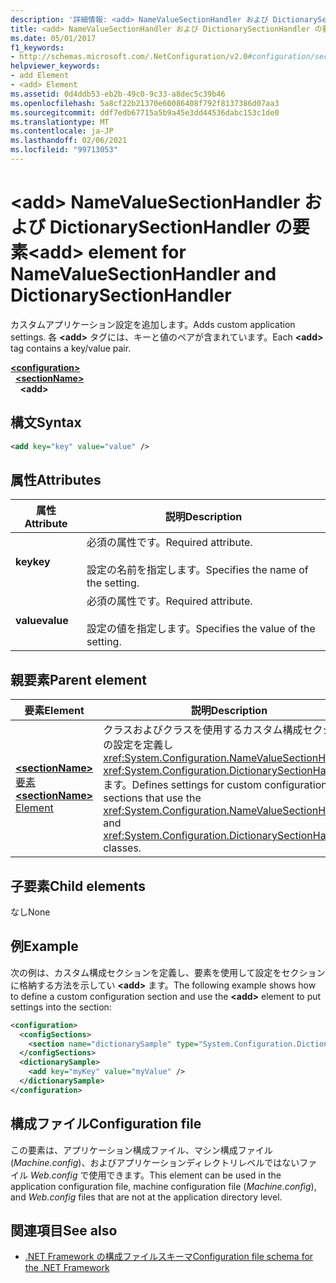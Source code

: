 ```yaml
---
description: '詳細情報: <add> NameValueSectionHandler および DictionarySectionHandler の要素'
title: <add> NameValueSectionHandler および DictionarySectionHandler の要素
ms.date: 05/01/2017
f1_keywords:
- http://schemas.microsoft.com/.NetConfiguration/v2.0#configuration/sectionName/add
helpviewer_keywords:
- add Element
- <add> Element
ms.assetid: 0d4ddb53-eb2b-49c0-9c33-a8dec5c39b46
ms.openlocfilehash: 5a8cf22b21370e60086408f792f8137386d07aa3
ms.sourcegitcommit: ddf7edb67715a5b9a45e3dd44536dabc153c1de0
ms.translationtype: MT
ms.contentlocale: ja-JP
ms.lasthandoff: 02/06/2021
ms.locfileid: "99713053"
---
```

# <a name="add-element-for-namevaluesectionhandler-and-dictionarysectionhandler"></a><span data-ttu-id="2c956-103">\<add> NameValueSectionHandler および DictionarySectionHandler の要素</span><span class="sxs-lookup"><span data-stu-id="2c956-103">\<add> element for NameValueSectionHandler and DictionarySectionHandler</span></span>

<span data-ttu-id="2c956-104">カスタムアプリケーション設定を追加します。</span><span class="sxs-lookup"><span data-stu-id="2c956-104">Adds custom application settings.</span></span> <span data-ttu-id="2c956-105">各 **\<add>** タグには、キーと値のペアが含まれています。</span><span class="sxs-lookup"><span data-stu-id="2c956-105">Each **\<add>** tag contains a key/value pair.</span></span>

[**\<configuration>**](configuration-element.md)\
&nbsp;&nbsp;[**\<sectionName>**](custom-element-2.md)\
&nbsp;&nbsp;&nbsp;&nbsp;**\<add>**

## <a name="syntax"></a><span data-ttu-id="2c956-106">構文</span><span class="sxs-lookup"><span data-stu-id="2c956-106">Syntax</span></span>

```xml
<add key="key" value="value" />
```

## <a name="attributes"></a><span data-ttu-id="2c956-107">属性</span><span class="sxs-lookup"><span data-stu-id="2c956-107">Attributes</span></span>

| <span data-ttu-id="2c956-108">属性</span><span class="sxs-lookup"><span data-stu-id="2c956-108">Attribute</span></span> | <span data-ttu-id="2c956-109">説明</span><span class="sxs-lookup"><span data-stu-id="2c956-109">Description</span></span> |
| --------- | ----------- |
| <span data-ttu-id="2c956-110">**key**</span><span class="sxs-lookup"><span data-stu-id="2c956-110">**key**</span></span>   | <span data-ttu-id="2c956-111">必須の属性です。</span><span class="sxs-lookup"><span data-stu-id="2c956-111">Required attribute.</span></span><br><br><span data-ttu-id="2c956-112">設定の名前を指定します。</span><span class="sxs-lookup"><span data-stu-id="2c956-112">Specifies the name of the setting.</span></span> |
| <span data-ttu-id="2c956-113">**value**</span><span class="sxs-lookup"><span data-stu-id="2c956-113">**value**</span></span> | <span data-ttu-id="2c956-114">必須の属性です。</span><span class="sxs-lookup"><span data-stu-id="2c956-114">Required attribute.</span></span><br><br><span data-ttu-id="2c956-115">設定の値を指定します。</span><span class="sxs-lookup"><span data-stu-id="2c956-115">Specifies the value of the setting.</span></span> |

## <a name="parent-element"></a><span data-ttu-id="2c956-116">親要素</span><span class="sxs-lookup"><span data-stu-id="2c956-116">Parent element</span></span>

| <span data-ttu-id="2c956-117">要素</span><span class="sxs-lookup"><span data-stu-id="2c956-117">Element</span></span> | <span data-ttu-id="2c956-118">説明</span><span class="sxs-lookup"><span data-stu-id="2c956-118">Description</span></span> |
| ------- | ------------|
| [<span data-ttu-id="2c956-119">**\<sectionName>** 要素</span><span class="sxs-lookup"><span data-stu-id="2c956-119">**\<sectionName>** Element</span></span>](custom-element-2.md) | <span data-ttu-id="2c956-120">クラスおよびクラスを使用するカスタム構成セクションの設定を定義し <xref:System.Configuration.NameValueSectionHandler> <xref:System.Configuration.DictionarySectionHandler> ます。</span><span class="sxs-lookup"><span data-stu-id="2c956-120">Defines settings for custom configuration sections that use the <xref:System.Configuration.NameValueSectionHandler> and <xref:System.Configuration.DictionarySectionHandler> classes.</span></span> |

## <a name="child-elements"></a><span data-ttu-id="2c956-121">子要素</span><span class="sxs-lookup"><span data-stu-id="2c956-121">Child elements</span></span>

<span data-ttu-id="2c956-122">なし</span><span class="sxs-lookup"><span data-stu-id="2c956-122">None</span></span>

## <a name="example"></a><span data-ttu-id="2c956-123">例</span><span class="sxs-lookup"><span data-stu-id="2c956-123">Example</span></span>

<span data-ttu-id="2c956-124">次の例は、カスタム構成セクションを定義し、要素を使用して設定をセクションに格納する方法を示してい **\<add>** ます。</span><span class="sxs-lookup"><span data-stu-id="2c956-124">The following example shows how to define a custom configuration section and use the **\<add>** element to put settings into the section:</span></span>

```xml
<configuration>
  <configSections>
    <section name="dictionarySample" type="System.Configuration.DictionarySectionHandler,System" />
  </configSections>
  <dictionarySample>
    <add key="myKey" value="myValue" />
  </dictionarySample>
</configuration>
```

## <a name="configuration-file"></a><span data-ttu-id="2c956-125">構成ファイル</span><span class="sxs-lookup"><span data-stu-id="2c956-125">Configuration file</span></span>

<span data-ttu-id="2c956-126">この要素は、アプリケーション構成ファイル、マシン構成ファイル (*Machine.config*)、およびアプリケーションディレクトリレベルではないファイル *Web.config* で使用できます。</span><span class="sxs-lookup"><span data-stu-id="2c956-126">This element can be used in the application configuration file, machine configuration file (*Machine.config*), and *Web.config* files that are not at the application directory level.</span></span>

## <a name="see-also"></a><span data-ttu-id="2c956-127">関連項目</span><span class="sxs-lookup"><span data-stu-id="2c956-127">See also</span></span>

- [<span data-ttu-id="2c956-128">.NET Framework の構成ファイルスキーマ</span><span class="sxs-lookup"><span data-stu-id="2c956-128">Configuration file schema for the .NET Framework</span></span>](index.md)
